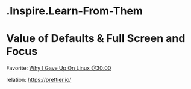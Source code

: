 # .Inspire.Learn-From-Them

# Value of Defaults & Full Screen and Focus
Favorite: [Why I Gave Up On Linux @30:00](https://youtu.be/c4DFgvUE1zM?t=1800)

relation: https://prettier.io/
